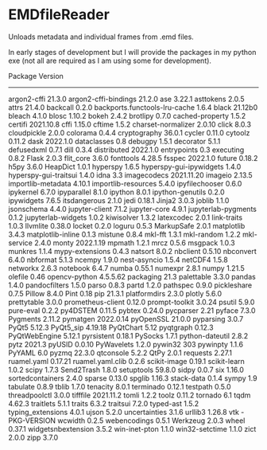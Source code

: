# EMDfileReader
Unloads metadata and individual frames from .emd files.


In early stages of development but I will provide the packages in my python exe (not all are required as I am using some for development).

Package                       Version
----------------------------- ------------
argon2-cffi                   21.3.0
argon2-cffi-bindings          21.2.0
ase                           3.22.1
asttokens                     2.0.5
attrs                         21.4.0
backcall                      0.2.0
backports.functools-lru-cache 1.6.4
black                         21.12b0
bleach                        4.1.0
blosc                         1.10.2
bokeh                         2.4.2
brotlipy                      0.7.0
cached-property               1.5.2
certifi                       2021.10.8
cffi                          1.15.0
cftime                        1.5.2
charset-normalizer            2.0.10
click                         8.0.3
cloudpickle                   2.0.0
colorama                      0.4.4
cryptography                  36.0.1
cycler                        0.11.0
cytoolz                       0.11.2
dask                          2022.1.0
dataclasses                   0.8
debugpy                       1.5.1
decorator                     5.1.1
defusedxml                    0.7.1
dill                          0.3.4
distributed                   2022.1.0
entrypoints                   0.3
executing                     0.8.2
Flask                         2.0.3
flit_core                     3.6.0
fonttools                     4.28.5
fsspec                        2022.1.0
future                        0.18.2
h5py                          3.6.0
HeapDict                      1.0.1
hyperspy                      1.6.5
hyperspy-gui-ipywidgets       1.4.0
hyperspy-gui-traitsui         1.4.0
idna                          3.3
imagecodecs                   2021.11.20
imageio                       2.13.5
importlib-metadata            4.10.1
importlib-resources           5.4.0
ipyfilechooser                0.6.0
ipykernel                     6.7.0
ipyparallel                   8.1.0
ipython                       8.0.1
ipython-genutils              0.2.0
ipywidgets                    7.6.5
itsdangerous                  2.1.0
jedi                          0.18.1
Jinja2                        3.0.3
joblib                        1.1.0
jsonschema                    4.4.0
jupyter-client                7.1.2
jupyter-core                  4.9.1
jupyterlab-pygments           0.1.2
jupyterlab-widgets            1.0.2
kiwisolver                    1.3.2
latexcodec                    2.0.1
link-traits                   1.0.3
llvmlite                      0.38.0
locket                        0.2.0
loguru                        0.5.3
MarkupSafe                    2.0.1
matplotlib                    3.4.3
matplotlib-inline             0.1.3
mistune                       0.8.4
mkl-fft                       1.3.1
mkl-random                    1.2.2
mkl-service                   2.4.0
monty                         2022.1.19
mpmath                        1.2.1
mrcz                          0.5.6
msgpack                       1.0.3
munkres                       1.1.4
mypy-extensions               0.4.3
natsort                       8.0.2
nbclient                      0.5.10
nbconvert                     6.4.0
nbformat                      5.1.3
ncempy                        1.9.0
nest-asyncio                  1.5.4
netCDF4                       1.5.8
networkx                      2.6.3
notebook                      6.4.7
numba                         0.55.1
numexpr                       2.8.1
numpy                         1.21.5
olefile                       0.46
opencv-python                 4.5.5.62
packaging                     21.3
palettable                    3.3.0
pandas                        1.4.0
pandocfilters                 1.5.0
parso                         0.8.3
partd                         1.2.0
pathspec                      0.9.0
pickleshare                   0.7.5
Pillow                        8.4.0
Pint                          0.18
pip                           21.3.1
platformdirs                  2.3.0
plotly                        5.6.0
prettytable                   3.0.0
prometheus-client             0.12.0
prompt-toolkit                3.0.24
psutil                        5.9.0
pure-eval                     0.2.2
py4DSTEM                      0.11.5
pybtex                        0.24.0
pycparser                     2.21
pyface                        7.3.0
Pygments                      2.11.2
pymatgen                      2022.0.14
pyOpenSSL                     21.0.0
pyparsing                     3.0.7
PyQt5                         5.12.3
PyQt5_sip                     4.19.18
PyQtChart                     5.12
pyqtgraph                     0.12.3
PyQtWebEngine                 5.12.1
pyrsistent                    0.18.1
PySocks                       1.7.1
python-dateutil               2.8.2
pytz                          2021.3
pyUSID                        0.0.10
PyWavelets                    1.2.0
pywin32                       303
pywinpty                      1.1.6
PyYAML                        6.0
pyzmq                         22.3.0
qtconsole                     5.2.2
QtPy                          2.0.1
requests                      2.27.1
ruamel.yaml                   0.17.21
ruamel.yaml.clib              0.2.6
scikit-image                  0.19.1
scikit-learn                  1.0.2
scipy                         1.7.3
Send2Trash                    1.8.0
setuptools                    59.8.0
sidpy                         0.0.7
six                           1.16.0
sortedcontainers              2.4.0
sparse                        0.13.0
spglib                        1.16.3
stack-data                    0.1.4
sympy                         1.9
tabulate                      0.8.9
tblib                         1.7.0
tenacity                      8.0.1
terminado                     0.12.1
testpath                      0.5.0
threadpoolctl                 3.0.0
tifffile                      2021.11.2
tomli                         1.2.2
toolz                         0.11.2
tornado                       6.1
tqdm                          4.62.3
traitlets                     5.1.1
traits                        6.3.2
traitsui                      7.2.0
typed-ast                     1.5.2
typing_extensions             4.0.1
ujson                         5.2.0
uncertainties                 3.1.6
urllib3                       1.26.8
vtk                           -PKG-VERSION
wcwidth                       0.2.5
webencodings                  0.5.1
Werkzeug                      2.0.3
wheel                         0.37.1
widgetsnbextension            3.5.2
win-inet-pton                 1.1.0
win32-setctime                1.1.0
zict                          2.0.0
zipp                          3.7.0
